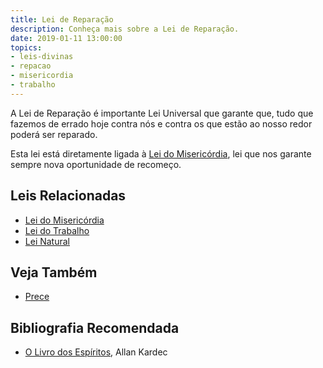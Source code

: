 ```yaml
---
title: Lei de Reparação
description: Conheça mais sobre a Lei de Reparação.
date: 2019-01-11 13:00:00
topics: 
- leis-divinas
- repacao
- misericordia
- trabalho
---
```


A Lei de Reparação é importante Lei Universal que garante que, tudo que fazemos
de errado hoje contra nós e contra os que estão ao nosso redor poderá ser
reparado.

Esta lei está diretamente ligada à [Lei do Misericórdia](../misericordia), lei
que nos garante sempre nova oportunidade de recomeço.


## Leis Relacionadas
* [Lei do Misericórdia](../misericordia)  
* [Lei do Trabalho](../trabalho)  
* [Lei Natural](../natural)  

## Veja Também
* [Prece](/sobre/prece)

## Bibliografia Recomendada
* [O Livro dos Espíritos](/livros/livro-dos-espiritos), Allan Kardec  

